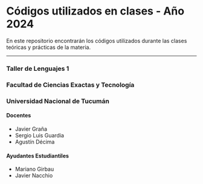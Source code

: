 # Códigos utilizados en clases - Año 2024

En este repositorio encontrarán los códigos utilizados durante las clases teóricas y prácticas de la materia.

---

### Taller de Lenguajes 1

### Facultad de Ciencias Exactas y Tecnología

### Universidad Nacional de Tucumán

#### Docentes

- Javier Graña
- Sergio Luis Guardia
- Agustín Décima

#### Ayudantes Estudiantiles

- Mariano Girbau
- Javier Nacchio